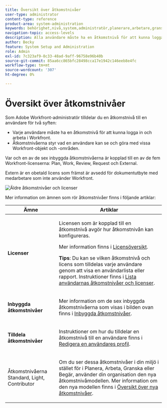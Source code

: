 ```yaml
---
title: Översikt över åtkomstnivåer
user-type: administrator
content-type: reference
product-area: system-administration
keywords: behörighet,nivå,system,administratör,planerare,arbetare,granskare,begärande,extern,användare
navigation-topic: access-levels
description: Alla användare måste ha en åtkomstnivå för att kunna logga in och arbeta i Workfront. Du använder åtkomstnivån för att styra vad en användare kan se och göra med vissa Workfront-objekt och -områden. Var och en av de sex inbyggda åtkomstnivåerna är kopplad till en av de fem Workfront-licenserna som är Plan, Work, Review, Request och External.
author: Becky
feature: System Setup and Administration
role: Admin
exl-id: 7c323af9-8c33-48ad-9aff-96758e96b40b
source-git-commit: 85aa6cc865bfc28498cca17e1942c146eeb8e4fc
workflow-type: tm+mt
source-wordcount: '307'
ht-degree: 0%

---
```


# Översikt över åtkomstnivåer

<!-- Audited: 12/2023 -->

Som Adobe Workfront-administratör tilldelar du en åtkomstnivå till en användare för två syften:

* Varje användare måste ha en åtkomstnivå för att kunna logga in och arbeta i Workfront.
* Åtkomstnivåerna styr vad en användare kan se och göra med vissa Workfront-objekt och -områden.

Var och en av de sex inbyggda åtkomstnivåerna är kopplad till en av de fem Workfront-licenserna: Plan, Work, Review, Request och External.

Extern är en obetald licens som främst är avsedd för dokumentutbyte med medarbetare som inte använder Workfront.

![Äldre åtkomstnivåer och licenser](assets/access-levels-and-licenses-old.png)

Mer information om ämnen som rör åtkomstnivåer finns i följande artiklar:

<table style="table-layout:auto"> 
 <col> 
 <col> 
 <thead> 
  <tr> 
   <th>Ämne</th> 
   <th>Artiklar</th> 
  </tr> 
 </thead> 
 <tbody> 
  <tr> 
   <td><p><strong>Licenser</strong></p></td> 
   <td> <p>Licensen som är kopplad till en åtkomstnivå avgör hur åtkomstnivån kan konfigureras.</p> <p>Mer information finns i <a href="../../../administration-and-setup/add-users/access-levels-and-object-permissions/wf-licenses.md" class="MCXref xref">Licensöversikt</a>.</p> <p><strong>Tips</strong>: Du kan se vilken åtkomstnivå och licens som tilldelas varje användare genom att visa en användarlista eller rapport. Instruktioner finns i <a href="../../../administration-and-setup/add-users/access-levels-and-object-permissions/list-access-levels-and-licenses-for-your-users.md" class="MCXref xref">Lista användarnas åtkomstnivåer och licenser</a>.</p> </td> 
  </tr> 
  <tr> 
   <td><strong>Inbyggda åtkomstnivåer</strong></td> 
   <td> <p>Mer information om de sex inbyggda åtkomstnivåerna som visas i bilden ovan finns i <a href="../../../administration-and-setup/add-users/access-levels-and-object-permissions/default-access-levels-in-workfront.md" class="MCXref xref">Inbyggda åtkomstnivåer</a>.</p> </td> 
  </tr> 
  <tr> 
   <td><strong>Tilldela åtkomstnivåer</strong></td> 
   <td> <p>Instruktioner om hur du tilldelar en åtkomstnivå till en användare finns i <a href="../../../administration-and-setup/add-users/create-and-manage-users/edit-a-users-profile.md" class="MCXref xref">Redigera en användares profil</a>.</p> </td> 
  </tr> 
  <tr> 
   <td>Åtkomstnivåerna Standard, Light, Contributor</td> 
   <td> <p>Om du ser dessa åtkomstnivåer i din miljö i stället för i Planera, Arbeta, Granska eller Begär, använder din organisation den nya åtkomstnivåmodellen. Mer information om den nya modellen finns i <a href="../../../administration-and-setup/add-users/how-access-levels-work/access-level-overview.md" class="MCXref xref">Översikt över nya åtkomstnivåer</a>.</p> </td> 
  </tr> 
  <!--
  <tr> 
   <td>Access levels and proofing</td> 
   <td> <p>Your users' access levels can affect proofing for each permission profile. For more information, see the section in the article .</p> </td> 
  </tr> 
  -->
 </tbody> 
</table>
